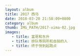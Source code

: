 ```yaml
---
layout: album
title: 2017 西马
date: 2018-03-20 21:58:09+0800
category: album
thumb: IMG_PATH/2017-xima-02.jpg
images:
   - title: 富哥和东升
   - title: 排队等厕所和自拍的人
   - title: 终于快到起跑点
---
```

